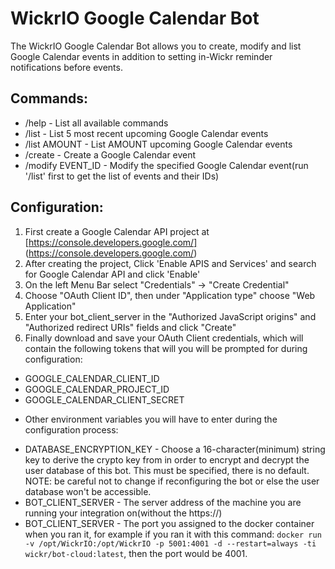 # WickrIO Google Calendar Bot

The WickrIO Google Calendar Bot allows you to create, modify and list Google Calendar events in addition to setting in-Wickr reminder notifications before events.

## Commands:

- /help - List all available commands
- /list - List 5 most recent upcoming Google Calendar events
- /list AMOUNT - List AMOUNT upcoming Google Calendar events
- /create - Create a Google Calendar event
- /modify EVENT_ID - Modify the specified Google Calendar event(run '/list' first to get the list of events and their IDs)


## Configuration:

1. First create a Google Calendar API project at [https://console.developers.google.com/] (https://console.developers.google.com/)
2. After creating the project, Click 'Enable APIS and Services' and search for Google Calendar API and click 'Enable'
3. On the left Menu Bar select "Credentials" -> "Create Credential"
4. Choose "OAuth Client ID", then under "Application type" choose "Web Application"
5. Enter your bot_client_server in the "Authorized JavaScript origins" and "Authorized redirect URIs" fields and click "Create"
6. Finally download and save your OAuth Client credentials, which will contain the following tokens that will you will be prompted for during configuration:

- GOOGLE_CALENDAR_CLIENT_ID
- GOOGLE_CALENDAR_PROJECT_ID
- GOOGLE_CALENDAR_CLIENT_SECRET

* Other environment variables you will have to enter during the configuration process:
- DATABASE_ENCRYPTION_KEY - Choose a 16-character(minimum) string key to derive the crypto key from in order to encrypt and decrypt the user database of this bot. This must be specified, there is no default. NOTE: be careful not to change if reconfiguring the bot or else the user database won't be accessible.
- BOT_CLIENT_SERVER - The server address of the machine you are running your integration on(without the https://)
- BOT_CLIENT_SERVER - The port you assigned to the docker container when you ran it, for example if you ran it with this command: `docker run -v /opt/WickrIO:/opt/WickrIO -p 5001:4001 -d --restart=always -ti wickr/bot-cloud:latest`, then the port would be 4001.
